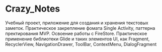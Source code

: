# Crazy_Notes
Учебный проект, приложение для создания и хранения текстовых заметок. 
Практическое закрепление фомата Single Activity, паттерна пректирования MVP.
Освоение работы с FireStore.
Практическое применение библиотеки Glide и таких элементов UI, как Fragment, RecyclerView, NavigationDrawer, ToolBar, ContextMenu, DialogFragment
